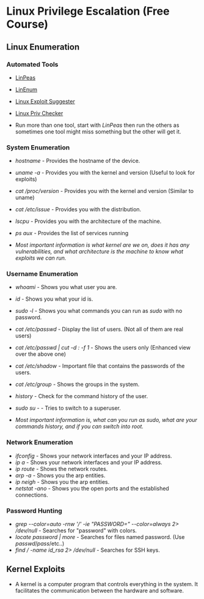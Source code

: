 # Linux Privilege Escalation (Free Course)

## Linux Enumeration

### Automated Tools
* [LinPeas](https://github.com/carlospolop/PEASS-ng/)
* [LinEnum](https://github.com/rebootuser/LinEnum)
* [Linux Exploit Suggester](https://github.com/The-Z-Labs/linux-exploit-suggester)
* [Linux Priv Checker](https://github.com/sleventyeleven/linuxprivchecker)

* Run more than one tool, start with *LinPeas* then run the others as sometimes one tool might miss something but the other will get it.

### System Enumeration
* *hostname* - Provides the hostname of the device.
* *uname -a* - Provides you with the kernel and version (Useful to look for exploits)
* *cat /proc/version* - Provides you with the kernel and version (Similar to uname)
* *cat /etc/issue* - Provides you with the distribution.
* *lscpu* - Provides you with the architecture of the machine.
* *ps aux* - Provides the list of services running

* *Most important information is what kernel are we on, does it has any vulnerabilities, and what architecture is the machine to know what exploits we can run.*

### Username Enumeration
* *whoami* - Shows you what user you are.
* *id* - Shows you what your id is.
* *sudo -l* - Shows you what commands you can run as *sudo* with no password.
* *cat /etc/passwd* - Display the list of users. (Not all of them are real users)
* *cat /etc/passwd | cut -d : -f 1* - Shows the users only (Enhanced view over the above one)
* *cat /etc/shadow* - Important file that contains the passwords of the users.
* *cat /etc/group* - Shows the groups in the system.
* *history* - Check for the command history of the user.
* *sudo su -* - Tries to switch to a superuser.

* *Most important information is, what can you run as sudo, what are your commands history, and if you can switch into root.*

### Network Enumeration
* *ifconfig* - Shows your network interfaces and your IP address.
* *ip a* - Shows your network interfaces and your IP address.
* *ip route* - Shows the network routes.
* *arp -a* - Shows you the arp entities.
* *ip neigh* - Shows you the arp entities.
* *netstat -ano* - Shows you the open ports and the established connections.

### Password Hunting
* *grep --color=auto -rnw '/' -ie "PASSWORD=" --color=always 2> /dev/null* - Searches for "password" with colors.
* *locate password | more* - Searches for files named password. (Use *passwd*/*pass*/etc..)
* *find / -name id_rsa 2> /dev/null* - Searches for SSH keys.

## Kernel Exploits
* A kernel is a computer program that controls everything in the system. It facilitates the communication between the hardware and software.
